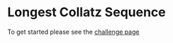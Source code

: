 # Longest Collatz Sequence

To get started please see the [challenge page](https://projecteuler.net/problem=14)
